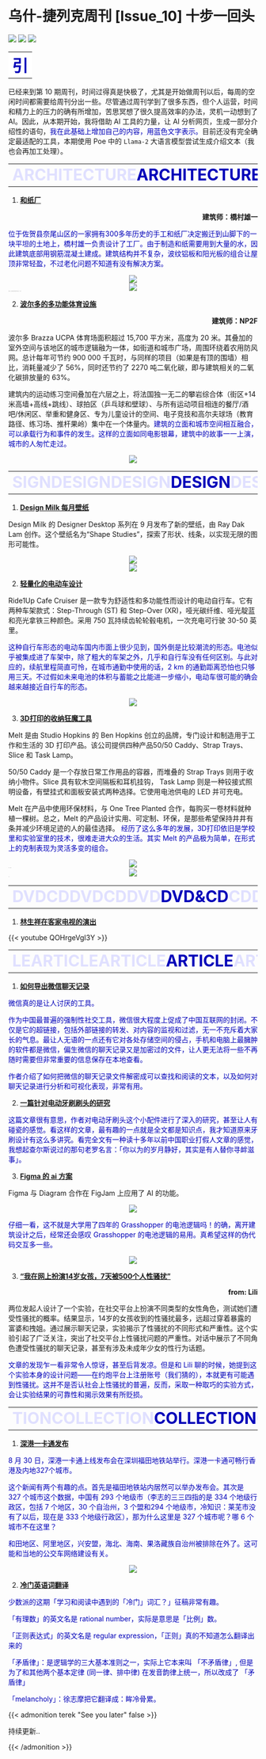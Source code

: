 # 乌什-捷列克周刊 [Issue_10] 十步一回头


<!--more-->

<p><img src="https://img.shields.io/badge/last%20modified-2023--Sep--6-ff69b4?style=flat" > <img src="https://img.shields.io/badge/Words-3269-yellow?style=flat" >   <img src="https://img.shields.io/badge/10%20minutes-lightgray?style=flat" ></p>
<table frame=void><tr><td height=1px; bgcolor=#FFFFFF><center><font color=0000B9 size="6"><b>引</b></center></td></tr></table>

已经来到第 10 期周刊，时间过得真是快极了，尤其是开始做周刊以后，每周的空闲时间都需要给周刊分出一些。尽管通过周刊学到了很多东西，但个人运营，时间和精力上的压力的确有所增加，苦思冥想了很久提高效率的办法，灵机一动想到了 AI。因此，从本期开始，我将借助 AI 工具的力量，让 AI 分析网页，生成一部分介绍性的语句，<font color="0000B9">我在此基础上增加自己的内容，用蓝色文字表示。</font>目前还没有完全确定最适配的工具，本期使用 Poe 中的 `Llama-2` 大语言模型尝试生成介绍文本（我也会再加工处理）。

<table frame=void><tr><td height=1px; bgcolor: transparent><center><font color=e0e0ff size="6"><b>ARCHITECTURE</b><font color=0000B9 size="6"><b>ARCHITECTURE</b><font color=e0e0ff size="6"><b>ARCHITECTURE</b></center></td></tr></table>

1. [**和纸厂**](https://divisare.com/projects/485532-studio-hashimura-ben-hosking-nao-washi-paper-mill?utm_campaign=Atom&utm_medium=Feed&utm_source=Selected+Projects)

<p align="right"><b>建筑师：橋村雄一 </b></p>

<p><font color="0000B9">
位于佐贺县奈尾山区的一家拥有300多年历史的手工和纸厂决定搬迁到山脚下的一块平坦的土地上，橋村雄一负责设计了工厂。由于制造和纸需要用到大量的水，因此建筑底部用钢筋混凝土建成。建筑结构并不复杂，波纹铝板和阳光板的组合让屋顶非常轻盈，不过老化问题不知道有没有解决方案。
</font></p>

<center><a data-fancybox="gallery" href="https://images-1319077775.cos.ap-guangzhou.myqcloud.com/2023/09/01-00_03_09-20230901000339_2b6.png"><img src="https://images-1319077775.cos.ap-guangzhou.myqcloud.com/2023/09/01-00_03_09-20230901000339_2b6.png"></a></center>

<center><a data-fancybox="gallery" href="https://images-1319077775.cos.ap-guangzhou.myqcloud.com/2023/09/01-00_02_09-20230901000244_0f0.png"><img src="https://images-1319077775.cos.ap-guangzhou.myqcloud.com/2023/09/01-00_02_09-20230901000244_0f0.png"></a><body></center>
<style>
p.source {line-height:70%; font-size:1px; color:gray;}
</style>
<p class="source">
这张室内让人想起何陋轩的黑色结构和节点做法，令人感动
</p></center>

2. [**波尔多的多功能体育设施**](https://afasiaarchzine.com/2023/09/np2f-brazza-ucpa-sport-station-bordeaux/)

<p align="right"><b>建筑师：NP2F </b></p>

波尔多 Brazza UCPA 体育场面积超过 15,700 平方米，高度为 20 米。其叠加的室外空间与该地区的城市逻辑融为一体，如街道和城市广场，周围环绕着农用防风网。总计每年可节约 900 000 千瓦时，与同样的项目（如果是有顶的围墙）相比，消耗量减少了 56%，同时还节约了 2270 吨二氧化碳，即与建筑相关的二氧化碳排放量的 63%。

建筑内的运动练习空间叠加在六层之上，将法国独一无二的攀岩综合体（街区+14 米高墙+高线+跳线）、球拍区（乒乓球和壁球）、与所有运动项目相连的餐厅/酒吧/休闲区、举重和健身区、专为儿童设计的空间、电子竞技和高尔夫球场（教育路径、练习场、推杆果岭）集中在一个体量内。<font color="0000B9">建筑的立面和城市空间相互融合，可以承载行为和事件的发生。这样的立面如同电影银幕，建筑中的故事一一上演，城市的人匆忙走过。</font>

<center><a data-fancybox="gallery" href="https://images-1319077775.cos.ap-guangzhou.myqcloud.com/2023/09/05-22_40_09-20230905224016_660.png"><img src="https://images-1319077775.cos.ap-guangzhou.myqcloud.com/2023/09/05-22_40_09-20230905224016_660.png"></a></center>

<table frame=void><tr><td height=1px; bgcolor: transparent><center><font color=e0e0ff size="6"><b>SIGNDESIGNDESIGN</b><font color=0000B9 size="6"><b>DESIGN</b><font color=e0e0ff size="6"><b>DESIGNDESIGNDESI</b></center></td></tr></table>

1. [**Design Milk 每月壁纸**](https://design-milk.com/designer-desktop-september-2023-with-ray-dak-lam/?utm_source=rss&utm_medium=rss&utm_campaign=designer-desktop-september-2023-with-ray-dak-lam)

Design Milk 的 Designer Desktop 系列在 9 月发布了新的壁纸，由 Ray Dak Lam 创作。这个壁纸名为“Shape Studies”，探索了形状、线条，以实现无限的图形可能性。

<center><a data-fancybox="gallery" href="https://images-1319077775.cos.ap-guangzhou.myqcloud.com/2023/09/03-23_36_09-20230903233642_109.png"><img src="https://images-1319077775.cos.ap-guangzhou.myqcloud.com/2023/09/03-23_36_09-20230903233642_109.png"></a></center>

<center><a data-fancybox="gallery" href="https://images-1319077775.cos.ap-guangzhou.myqcloud.com/2023/09/03-23_36_09-20230903233633_d97.png"><img src="https://images-1319077775.cos.ap-guangzhou.myqcloud.com/2023/09/03-23_36_09-20230903233633_d97.png"></a></center>

2. [**轻量化的电动车设计**](https://design-milk.com/bebop-around-town-trails-with-the-ride1up-cafe-cruiser/?utm_source=rss&utm_medium=rss&utm_campaign=bebop-around-town-trails-with-the-ride1up-cafe-cruiser)

Ride1Up Cafe Cruiser 是一款专为舒适性和多功能性而设计的电动自行车。它有两种车架款式：Step-Through (ST) 和 Step-Over (XR)，哑光碳纤维、哑光靛蓝和亮光拿铁三种颜色。采用 750 瓦持续齿轮轮毂电机，一次充电可行驶 30-50 英里。

<p><font color="0000B9">
这种自行车形态的电动车国内市面上很少见到，国外倒是比较潮流的形态。电池似乎被集成进了车架中，除了粗大的车架之外，几乎和自行车没有任何区别。与此对应的，续航里程简直可怜，在城市通勤中使用的话，2 km 的通勤距离恐怕也只够用三天。不过假如未来电池的体积与蓄能之比能进一步缩小，电动车很可能的确会越来越接近自行车的形态。</font></p>

<center><a data-fancybox="gallery" href="https://images-1319077775.cos.ap-guangzhou.myqcloud.com/2023/09/03-23_53_09-20230903235356_81c.png"><img src="https://images-1319077775.cos.ap-guangzhou.myqcloud.com/2023/09/03-23_53_09-20230903235356_81c.png"></a></center>

3. [**3D打印的收纳狂魔工具**](https://design-milk.com/3d-print-your-way-to-organization-with-melt/?utm_source=rss&utm_medium=rss&utm_campaign=3d-print-your-way-to-organization-with-melt)

Melt 是由 Studio Hopkins 的 Ben Hopkins 创立的品牌，专门设计和制造用于工作和生活的 3D 打印产品。该公司提供四种产品50/50 Caddy、Strap Trays、Slice 和 Task Lamp。

50/50 Caddy 是一个存放日常工作用品的容器，而堆叠的 Strap Trays 则用于收纳小物件。Slice 具有软木空间隔板和耳机挂钩， Task Lamp 则是一种铰接式照明设备，有壁挂式和面板安装式两种选择。它使用电池供电的 LED 并可充电。

Melt 在产品中使用环保材料，与 One Tree Planted 合作，每购买一卷材料就种植一棵树。总之，Melt 的产品设计实用、可定制、环保，是那些希望保持井井有条并减少环境足迹的人的最佳选择。
<font color="0000B9">经历了这么多年的发展，3D打印依旧是学校里和实验室里的技术，很难走进大众的生活。其实 Melt 的产品极为简单，在形式上的克制表现为灵活多变的组合。</font>

<center><a data-fancybox="gallery" href="https://images-1319077775.cos.ap-guangzhou.myqcloud.com/2023/09/05-22_11_09-20230905221147_d44.png"><img src="https://images-1319077775.cos.ap-guangzhou.myqcloud.com/2023/09/05-22_11_09-20230905221147_d44.png"></a><body></center>
<style>
p.source {line-height:70%; font-size:1px; color:gray;}
</style>
<p class="source">
50/50 Caddy
</p></center>

<center><a data-fancybox="gallery" href="https://images-1319077775.cos.ap-guangzhou.myqcloud.com/2023/09/05-22_16_09-20230905221600_377.png"><img src="https://images-1319077775.cos.ap-guangzhou.myqcloud.com/2023/09/05-22_16_09-20230905221600_377.png"></a><body></center>
<style>
p.source {line-height:70%; font-size:1px; color:gray;}
</style>
<p class="source">
Slice
</p></center>

<table frame=void><tr><td height=1px; bgcolor: transparent><center><font color=e0e0ff size="6"><b>DVDCDDVDCDDVD</b><font color=0000B9 size="6"><b>DVD&CD</b><font color=e0e0ff size="6"><b>CDDVDCDDVDCDD</b></center></td></tr></table>

1. [**林生祥在客家电视的演出**](https://www.youtube.com/watch?v=QOHrgeVgI3Y&ab_channel=%E5%AE%A2%E5%AE%B6%E9%9B%BB%E8%A6%96HakkaTV)

{{< youtube QOHrgeVgI3Y >}}

<table frame=void><tr><td height=1px; bgcolor: transparent><center><font color=e0e0ff size="6"><b>LEARTICLEARTICLE</b><font color=0000B9 size="6"><b>ARTICLE</b><font color=e0e0ff size="6"><b>ARTICLEARTICLEAR</b></center></td></tr></table>

1. [**如何导出微信聊天记录**](https://sspai.com/post/82577)

<p><font color="0000B9">
微信真的是让人讨厌的工具。

作为中国最普遍的强制性社交工具，微信很大程度上促成了中国互联网的封闭。不仅是它的超链接，包括外部链接的转发、对内容的监视和过滤，无一不充斥着大家长的气息。最让人无语的一点还有它对各处存储空间的侵占，手机和电脑上最臃肿的软件都是微信，偏生微信的聊天记录又是加密过的文件，让人更无法将一些不再随时需要但非常重要的信息保存在本地查看。

作者介绍了如何把微信的聊天记录文件解密成可以查找和阅读的文本，以及如何对聊天记录进行分析和可视化表现，非常有用。
</font></p>

2. [**一篇针对电动牙刷刷头的研究**](https://sspai.com/post/81578)

<p><font color="0000B9">
这篇文章很有意思，作者对电动牙刷头这个小配件进行了深入的研究，甚至让人有碰瓷的感觉。看这样的文章，最有趣的一点就是全文都是知识点，我才知道原来牙刷设计有这么多讲究。看完全文有一种读十多年以前中国职业打假人文章的感觉，我想起查尔斯说过的那句老罗名言：「你以为的岁月静好，其实是有人替你寻衅滋事」。
</font></p>

3. [**Figma 的 ai 方案**](https://sspai.com/post/82441)

Figma 与 Diagram 合作在 FigJam 上应用了 AI 的功能。

<center><a data-fancybox="gallery" href="https://images-1319077775.cos.ap-guangzhou.myqcloud.com/2023/08/31-23_42_08-20230831234208_b27.png"><img src="https://images-1319077775.cos.ap-guangzhou.myqcloud.com/2023/08/31-23_42_08-20230831234208_b27.png"></a><body></center>
<p><font color="0000B9">
仔细一看，这不就是大学用了四年的 Grasshopper 的电池逻辑吗！的确，离开建筑设计之后，经常还会感叹 Grasshopper 的电池逻辑的易用。真希望这样的伪代码交互多一些。
</font></p>
<center><a data-fancybox="gallery" href="https://images-1319077775.cos.ap-guangzhou.myqcloud.com/2023/08/31-23_43_08-20230831234358_c2f.png"><img src="https://images-1319077775.cos.ap-guangzhou.myqcloud.com/2023/08/31-23_43_08-20230831234358_c2f.png"></a><body></center>

3. [**“我在网上扮演14岁女孩，7天被500个人性骚扰”**](https://mp.weixin.qq.com/s/i1Uu2PxJizKFsculpgt3sw)

<p align="right"><b>from: Lili </b></p>

两位发起人设计了一个实验，在社交平台上扮演不同类型的女性角色，测试她们遭受性骚扰的概率。结果显示，14岁的女孩收到的性骚扰最多，远超过穿着暴露的​富婆和​拽姐。通过展示聊天记录，实验揭示了性骚扰的不同形式和严重性。这个实验引起了广泛关注，突出了社交平台上性骚扰问题的严重性。对话中展示了不同角色遭受性骚扰的聊天记录，甚至有涉及未成年少女的性行为话题。

<body>
<p><font color="0000B9">
文章的发现乍一看非常令人惊讶，甚至后背发凉。但是和 Lili 聊的时候，她提到这个实验本身的设计问题——在约炮平台上注册账号（我们猜的），本就更有可能遇到性骚扰。这并不是否认社会上性骚扰的普遍，反而，采取一种取巧的实验方式，会让实验结果的可靠性和揭示效果有所贬损。
</font></p>
</body>

<table frame=void><tr><td height=1px; bgcolor: transparent><center><font color=e0e0ff size="6"><b>TIONCOLLECTION</b><font color=0000B9 size="6"><b>COLLECTION</b><font color=e0e0ff size="6"><b>COLLECTIONCOLL</b></center></td></tr></table>

1. [**深港一卡通发布**](https://www.sznews.com/news/content/2023-08/30/content_30441626.htm)
<p><font color="0000B9">
8 月 30 日，深港一卡通上线发布会在深圳福田地铁站举行。深港一卡通可畅行香港及内地327个城市。

这个新闻有两个有趣的点。首先是福田地铁站内居然可以举办发布会。其次是 327 个城市这个数据，中国有 293 个地级市（李志的三三四指的是 334 个地级行政区，包括 7 个地区，30 个自治州，3 个盟和294 个地级市，冷知识：莱芜市没有了以后，现在是 333 个地级行政区），那为什么这里是 327 个城市呢？哪 6 个城市不在这里？

和田地区、阿里地区，兴安盟，海北、海南、果洛藏族自治州被排除在外了。这可能和当地的公交车网络建设有关。
</font></p>
<center><a data-fancybox="gallery" href="https://images-1319077775.cos.ap-guangzhou.myqcloud.com/2023/08/31-22_47_08-20230831224731_123.png"><img src="https://images-1319077775.cos.ap-guangzhou.myqcloud.com/2023/08/31-22_47_08-20230831224731_123.png"></a><body></center>
 
2. [**冷门英语词翻译**](https://sspai.com/post/82510)
<p><font color="0000B9">
少数派的这期「学习和阅读中遇到的「冷门」词汇？」征稿非常有趣。

「有理数」的英文名是 rational number，实际是意思是「比例」数。

「正则表达式」的英文名是 regular expression，「正则」真的不知道怎么翻译出来的

「矛盾律」：是逻辑学的三大基本准则之一，实际上它本来叫 「不矛盾律」, 但是为了和其他两个基本定律 (同一律、排中律) 在发音韵律上统一，所以改成了 「矛盾律」

「melancholy」：徐志摩把它翻译成：眸冷骨累。
</font></p>
{{< admonition terek "See you later" false >}}

持续更新..

{{< /admonition >}}

